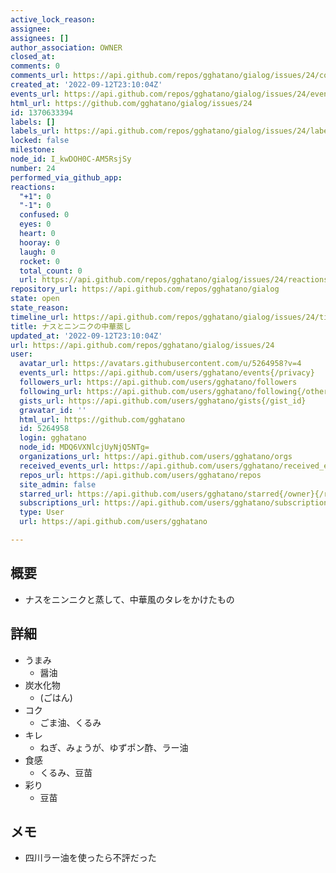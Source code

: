 ```yaml
---
active_lock_reason: 
assignee: 
assignees: []
author_association: OWNER
closed_at: 
comments: 0
comments_url: https://api.github.com/repos/gghatano/gialog/issues/24/comments
created_at: '2022-09-12T23:10:04Z'
events_url: https://api.github.com/repos/gghatano/gialog/issues/24/events
html_url: https://github.com/gghatano/gialog/issues/24
id: 1370633394
labels: []
labels_url: https://api.github.com/repos/gghatano/gialog/issues/24/labels{/name}
locked: false
milestone: 
node_id: I_kwDOH0C-AM5RsjSy
number: 24
performed_via_github_app: 
reactions:
  "+1": 0
  "-1": 0
  confused: 0
  eyes: 0
  heart: 0
  hooray: 0
  laugh: 0
  rocket: 0
  total_count: 0
  url: https://api.github.com/repos/gghatano/gialog/issues/24/reactions
repository_url: https://api.github.com/repos/gghatano/gialog
state: open
state_reason: 
timeline_url: https://api.github.com/repos/gghatano/gialog/issues/24/timeline
title: ナスとニンニクの中華蒸し
updated_at: '2022-09-12T23:10:04Z'
url: https://api.github.com/repos/gghatano/gialog/issues/24
user:
  avatar_url: https://avatars.githubusercontent.com/u/5264958?v=4
  events_url: https://api.github.com/users/gghatano/events{/privacy}
  followers_url: https://api.github.com/users/gghatano/followers
  following_url: https://api.github.com/users/gghatano/following{/other_user}
  gists_url: https://api.github.com/users/gghatano/gists{/gist_id}
  gravatar_id: ''
  html_url: https://github.com/gghatano
  id: 5264958
  login: gghatano
  node_id: MDQ6VXNlcjUyNjQ5NTg=
  organizations_url: https://api.github.com/users/gghatano/orgs
  received_events_url: https://api.github.com/users/gghatano/received_events
  repos_url: https://api.github.com/users/gghatano/repos
  site_admin: false
  starred_url: https://api.github.com/users/gghatano/starred{/owner}{/repo}
  subscriptions_url: https://api.github.com/users/gghatano/subscriptions
  type: User
  url: https://api.github.com/users/gghatano

---
```

## 概要
- ナスをニンニクと蒸して、中華風のタレをかけたもの

## 詳細
- うまみ
  - 醤油
- 炭水化物
  - (ごはん)
- コク
  - ごま油、くるみ
- キレ
  - ねぎ、みょうが、ゆずポン酢、ラー油
- 食感
  - くるみ、豆苗
- 彩り
  - 豆苗

## メモ
- 四川ラー油を使ったら不評だった
